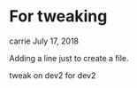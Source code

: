 For tweaking
================
carrie
July 17, 2018

Adding a line just to create a file.

tweak on dev2 for dev2
